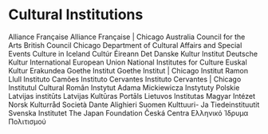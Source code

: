 # Cultural Institutions
Alliance Française
Alliance Française | Chicago
Australia Council for the Arts
British Council
Chicago Department of Cultural Affairs and Special Events
Culture in Iceland
Cultúr Éireann
Det Danske Kultur Institut
Deutsche Kultur International
European Union National Institutes for Culture
Euskal Kultur Erakundea
Goethe Institut
Goethe Institut | Chicago
Institut Ramon Llull
Instituto Camões
Instituto Cervantes
Instituto Cervantes | Chicago
Institutul Cultural Român
Instytut Adama Mickiewicza
Instytuty Polskie
Latvijas institūts
Latvijas Kultūras Portāls
Lietuvos Institutas
Magyar Intézet
Norsk Kulturråd
Società Dante Alighieri
Suomen Kulttuuri- Ja Tiedeinstituutit
Svenska Institutet
The Japan Foundation
Česká Centra
Ελληνικό Ίδρυμα Πολιτισμού